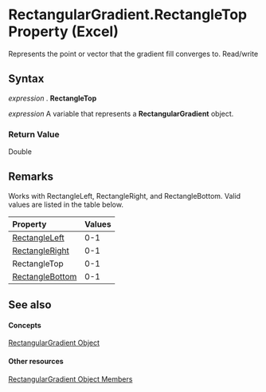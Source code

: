 
# RectangularGradient.RectangleTop Property (Excel)

Represents the point or vector that the gradient fill converges to. Read/write


## Syntax

 _expression_ . **RectangleTop**

 _expression_ A variable that represents a **RectangularGradient** object.


### Return Value

Double


## Remarks

Works with RectangleLeft, RectangleRight, and RectangleBottom. Valid values are listed in the table below.



|**Property**|**Values**|
|:-----|:-----|
|[RectangleLeft](5c9f5843-5ba2-4fdf-7180-4c836c372c1f.md)|0-1|
|[RectangleRight](97d581d7-6cba-fe3a-8af8-a453c347b1df.md)|0-1|
|RectangleTop|0-1|
|[RectangleBottom](f721689b-1d5f-85ac-e4e0-be802a828565.md)|0-1|

## See also


#### Concepts


[RectangularGradient Object](e668d158-0436-cb27-a6f5-e27453681d66.md)
#### Other resources


[RectangularGradient Object Members](b321b453-767b-2036-666f-021db4c71eba.md)
